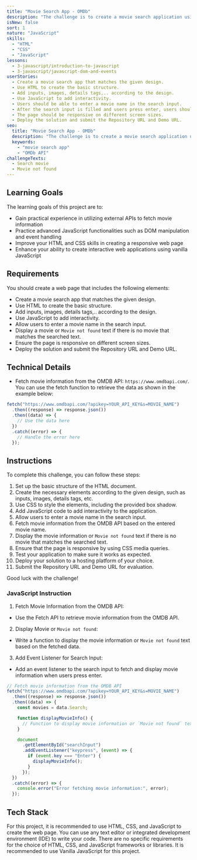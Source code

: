 ```yaml
---
title: "Movie Search App - OMDb"
description: "The challenge is to create a movie search application using external APIs and advanced JavaScript functionalities. The application will allow users to search for movies and display information about them. To create the application, developers can use APIs such as the OMDB API, which provides movie information such as title, year, plot, and ratings."
isNew: false
sort: 1
nature: "JavaScript"
skills:
  - "HTML"
  - "CSS"
  - "JavaScript"
lessons:
  - 3-javascript/introduction-to-javascript
  - 3-javascript/javascript-dom-and-events
userStories:
  - Create a movie search app that matches the given design.
  - Use HTML to create the basic structure.
  - Add inputs, images, details tags,.. according to the design.
  - Use JavaScript to add interactivity.
  - Users should be able to enter a movie name in the search input.
  - After the search input is filled and users press enter, users should see a movie or `Movie not found` text if there is no movie that matches the searched text.
  - The page should be responsive on different screen sizes.
  - Deploy the solution and submit the Repository URL and Demo URL.
seo:
  title: "Movie Search App - OMDb"
  description: "The challenge is to create a movie search application using external APIs and advanced JavaScript functionalities. The application will allow users to search for movies and display information about them. To create the application, developers can use APIs such as the OMDB API, which provides movie information such as title, year, plot, and ratings. Enhance your JavaScript skills and gain experience in utilizing external APIs by creating a movie search app. This project will help you practice HTML, CSS, and JavaScript, as well as improve your ability to create interactive web applications. By deploying the solution and submitting the Repository URL and Demo URL, you will showcase your work to others."
  keywords:
    - "movie search app"
    - "OMDb API"
challengeTexts:
  - Search movie
  - Movie not found
---
```


## Learning Goals

The learning goals of this project are to:

- Gain practical experience in utilizing external APIs to fetch movie information
- Practice advanced JavaScript functionalities such as DOM manipulation and event handling
- Improve your HTML and CSS skills in creating a responsive web page
- Enhance your ability to create interactive web applications using vanilla JavaScript

## Requirements

You should create a web page that includes the following elements:

- Create a movie search app that matches the given design.
- Use HTML to create the basic structure.
- Add inputs, images, details tags,.. according to the design.
- Use JavaScript to add interactivity.
- Allow users to enter a movie name in the search input.
- Display a movie or `Movie not found` text if there is no movie that matches the searched text.
- Ensure the page is responsive on different screen sizes.
- Deploy the solution and submit the Repository URL and Demo URL.

## Technical Details

- Fetch movie information from the OMDB API: `https://www.omdbapi.com/`. You can use the fetch function to retrieve the data as shown in the example below:

```javascript
fetch("https://www.omdbapi.com/?apikey=YOUR_API_KEY&s=MOVIE_NAME")
  .then((response) => response.json())
  .then((data) => {
    // Use the data here
  })
  .catch((error) => {
    // Handle the error here
  });
```

## Instructions

To complete this challenge, you can follow these steps:

1. Set up the basic structure of the HTML document.
2. Create the necessary elements according to the given design, such as inputs, images, details tags, etc.
3. Use CSS to style the elements, including the provided box shadow.
4. Add JavaScript code to add interactivity to the application.
5. Allow users to enter a movie name in the search input.
6. Fetch movie information from the OMDB API based on the entered movie name.
7. Display the movie information or `Movie not found` text if there is no movie that matches the searched text.
8. Ensure that the page is responsive by using CSS media queries.
9. Test your application to make sure it works as expected.
10. Deploy your solution to a hosting platform of your choice.
11. Submit the Repository URL and Demo URL for evaluation.

Good luck with the challenge!

### JavaScript Instruction

1. Fetch Movie Information from the OMDB API:

- Use the Fetch API to retrieve movie information from the OMDB API.

2. Display Movie or `Movie not found`:

- Write a function to display the movie information or `Movie not found` text based on the fetched data.

3. Add Event Listener for Search Input:

- Add an event listener to the search input to fetch and display movie information when users press enter.

```javascript
// Fetch movie information from the OMDB API
fetch("https://www.omdbapi.com/?apikey=YOUR_API_KEY&s=MOVIE_NAME")
  .then((response) => response.json())
  .then((data) => {
    const movies = data.Search;

    function displayMovieInfo() {
      // Function to display movie information or `Movie not found` text
    }

    document
      .getElementById("searchInput")
      .addEventListener("keypress", (event) => {
        if (event.key === "Enter") {
          displayMovieInfo();
        }
      });
  })
  .catch((error) => {
    console.error("Error fetching movie information:", error);
  });
```

## Tech Stack

For this project, it is recommended to use HTML, CSS, and JavaScript to create the web page. You can use any text editor or integrated development environment (IDE) to write your code. There are no specific requirements for the choice of HTML, CSS, and JavaScript frameworks or libraries. It is recommended to use Vanilla JavaScript for this project.
